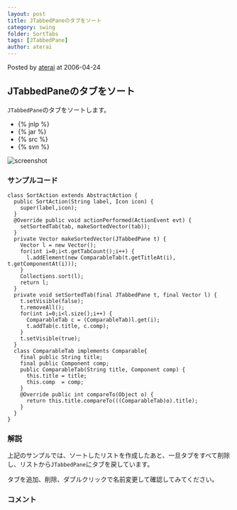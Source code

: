 ```yaml
---
layout: post
title: JTabbedPaneのタブをソート
category: swing
folder: SortTabs
tags: [JTabbedPane]
author: aterai
---
```


Posted by [aterai](http://terai.xrea.jp/aterai.html) at 2006-04-24

## JTabbedPaneのタブをソート
`JTabbedPane`のタブをソートします。

- {% jnlp %}
- {% jar %}
- {% src %}
- {% svn %}

<!-- dummy comment line for breaking list -->

![screenshot](https://lh4.googleusercontent.com/_9Z4BYR88imo/TQTTe98QmaI/AAAAAAAAAkc/w7tzozy5FqM/s800/SortTabs.png)

### サンプルコード
<pre class="prettyprint"><code>class SortAction extends AbstractAction {
  public SortAction(String label, Icon icon) {
    super(label,icon);
  }
  @Override public void actionPerformed(ActionEvent evt) {
    setSortedTab(tab, makeSortedVector(tab));
  }
  private Vector makeSortedVector(JTabbedPane t) {
    Vector l = new Vector();
    for(int i=0;i&lt;t.getTabCount();i++) {
      l.addElement(new ComparableTab(t.getTitleAt(i), t.getComponentAt(i)));
    }
    Collections.sort(l);
    return l;
  }
  private void setSortedTab(final JTabbedPane t, final Vector l) {
    t.setVisible(false);
    t.removeAll();
    for(int i=0;i&lt;l.size();i++) {
      ComparableTab c = (ComparableTab)l.get(i);
      t.addTab(c.title, c.comp);
    }
    t.setVisible(true);
  }
  class ComparableTab implements Comparable{
    final public String title;
    final public Component comp;
    public ComparableTab(String title, Component comp) {
      this.title = title;
      this.comp  = comp;
    }
    @Override public int compareTo(Object o) {
      return this.title.compareTo(((ComparableTab)o).title);
    }
  }
}
</code></pre>

### 解説
上記のサンプルでは、ソートしたリストを作成したあと、一旦タブをすべて削除し、リストから`JTabbedPane`にタブを戻しています。

タブを追加、削除、ダブルクリックで名前変更して確認してみてください。

### コメント
